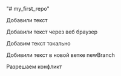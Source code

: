 "# my_first_repo"  

Добавили текст

Добавили текст через веб браузер

Добавим текст токально

Добивили текст в новой ветке newBranch

Разрешаем конфликт 

